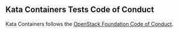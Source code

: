 ## Kata Containers Tests Code of Conduct

Kata Containers follows the [OpenStack Foundation Code of Conduct](https://www.openstack.org/legal/community-code-of-conduct/).
